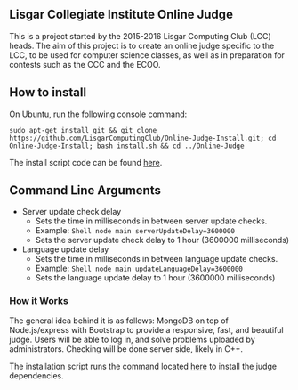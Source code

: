## Lisgar Collegiate Institute Online Judge

This is a project started by the 2015-2016 Lisgar Computing Club (LCC) heads. The aim of this project is to create an online judge specific to the LCC, to be used for computer science classes, as well as in preparation for contests such as the CCC and the ECOO.

## How to install

On Ubuntu, run the following console command:
```shell
sudo apt-get install git && git clone https://github.com/LisgarComputingClub/Online-Judge-Install.git; cd Online-Judge-Install; bash install.sh && cd ../Online-Judge
```


The install script code can be found [here](https://github.com/LisgarComputingClub/Online-Judge-Install).

## Command Line Arguments
- Server update check delay
    - Sets the time in milliseconds in between server update checks.
    - Example: ```Shell node main serverUpdateDelay=3600000```
    - Sets the server update check delay to 1 hour (3600000 milliseconds)
- Language update delay
    - Sets the time in milliseconds in between language update checks.
    - Example: ```Shell node main updateLanguageDelay=3600000```
    - Sets the language update delay to 1 hour (3600000 milliseconds)
    
### How it Works

The general idea behind it is as follows: MongoDB on top of Node.js/express with Bootstrap to provide a responsive, fast, and beautiful judge. Users will be able to log in, and solve problems uploaded by administrators. Checking will be done server side, likely in C++.

The installation script runs the command located [here](https://gist.github.com/Porso7/1dea6140143961a3c762) to install the judge dependencies.
